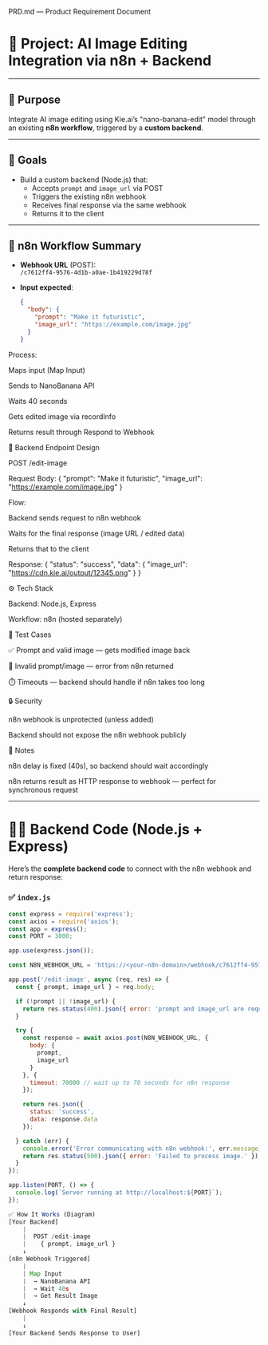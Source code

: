 PRD.md — Product Requirement Document
# 📌 Project: AI Image Editing Integration via n8n + Backend

---

## 🧩 Purpose

Integrate AI image editing using Kie.ai’s "nano-banana-edit" model through an existing **n8n workflow**, triggered by a **custom backend**.

---

## 🎯 Goals

- Build a custom backend (Node.js) that:
  - Accepts `prompt` and `image_url` via POST
  - Triggers the existing n8n webhook
  - Receives final response via the same webhook
  - Returns it to the client

---

## 🔗 n8n Workflow Summary

- **Webhook URL** (POST):  
  `/c7612ff4-9576-4d1b-a0ae-1b419229d78f`

- **Input expected**:
  ```json
  {
    "body": {
      "prompt": "Make it futuristic",
      "image_url": "https://example.com/image.jpg"
    }
  }


Process:

Maps input (Map Input)

Sends to NanoBanana API

Waits 40 seconds

Gets edited image via recordInfo

Returns result through Respond to Webhook

📡 Backend Endpoint Design

POST /edit-image

Request Body:
{
  "prompt": "Make it futuristic",
  "image_url": "https://example.com/image.jpg"
}

Flow:

Backend sends request to n8n webhook

Waits for the final response (image URL / edited data)

Returns that to the client

Response:
{
  "status": "success",
  "data": {
    "image_url": "https://cdn.kie.ai/output/12345.png"
  }
}

⚙️ Tech Stack

Backend: Node.js, Express

Workflow: n8n (hosted separately)

🧪 Test Cases

✅ Prompt and valid image — gets modified image back

🚫 Invalid prompt/image — error from n8n returned

⏱️ Timeouts — backend should handle if n8n takes too long

🔒 Security

n8n webhook is unprotected (unless added)

Backend should not expose the n8n webhook publicly

📌 Notes

n8n delay is fixed (40s), so backend should wait accordingly

n8n returns result as HTTP response to webhook — perfect for synchronous request


---

# 🧑‍💻 Backend Code (Node.js + Express)

Here’s the **complete backend code** to connect with the n8n webhook and return response:

### ✅ `index.js`

```js
const express = require('express');
const axios = require('axios');
const app = express();
const PORT = 3000;

app.use(express.json());

const N8N_WEBHOOK_URL = 'https://<your-n8n-domain>/webhook/c7612ff4-9576-4d1b-a0ae-1b419229d78f';

app.post('/edit-image', async (req, res) => {
  const { prompt, image_url } = req.body;

  if (!prompt || !image_url) {
    return res.status(400).json({ error: 'prompt and image_url are required' });
  }

  try {
    const response = await axios.post(N8N_WEBHOOK_URL, {
      body: {
        prompt,
        image_url
      }
    }, {
      timeout: 70000 // wait up to 70 seconds for n8n response
    });

    return res.json({
      status: 'success',
      data: response.data
    });

  } catch (err) {
    console.error('Error communicating with n8n webhook:', err.message);
    return res.status(500).json({ error: 'Failed to process image.' });
  }
});

app.listen(PORT, () => {
  console.log(`Server running at http://localhost:${PORT}`);
});

✅ How It Works (Diagram)
[Your Backend]
    |
    |  POST /edit-image
    |    { prompt, image_url }
    ↓
[n8n Webhook Triggered]
    |
    | Map Input
    |  → NanoBanana API
    |  → Wait 40s
    |  → Get Result Image
    ↓
[Webhook Responds with Final Result]
    |
    ↓
[Your Backend Sends Response to User]
